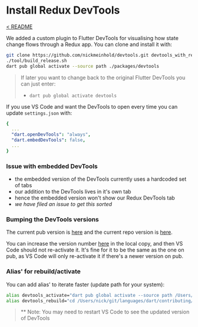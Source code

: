 # Install Redux DevTools

[< README](../README.md)

We added a custom plugin to Flutter DevTools for visualising how state change flows through a Redux app. You can clone and install it with: 

```sh
git clone https://github.com/nickmeinhold/devtools.git devtools_with_redux && cd devtools_with_redux
./tool/build_release.sh
dart pub global activate --source path ./packages/devtools
```

> If later you want to change back to the original Flutter DevTools you can just enter:
> - `dart pub global activate devtools`

If you use VS Code and want the DevTools to open every time you can update `settings.json` with:
```yaml
{
  ...
  "dart.openDevTools": "always",
  "dart.embedDevTools": false,
  ...
}
```

### Issue with embedded DevTools 

- the embedded version of the DevTools currently uses a hardcoded set of tabs 
- our addition to the DevTools lives in it's own tab 
- hence the embedded version won't show our Redux DevTools tab 
- *we have filed an issue to get this sorted*

### Bumping the DevTools versions

The current pub version is [here](https://pub.dev/packages/devtools/changelog) and the current repo version is [here](https://github.com/flutter/devtools/blob/master/packages/devtools/CHANGELOG.md).

You can increase the version number [here](https://github.com/flutter/devtools/blob/master/packages/devtools/pubspec.yaml#L11) in the local copy, and then VS Code should not re-activate it. It's fine for it to be the same as the one on pub, as VS Code will only re-activate it if there's a newer version on pub.

### Alias' for rebuild/activate

You can add alias' to iterate faster (update path for your system):

```sh
alias devtools_activate="dart pub global activate --source path /Users/nick/git/languages/dart/contributing/devtools/packages/devtools"
alias devtools_rebuild="cd /Users/nick/git/languages/dart/contributing/devtools && ./rebuild.sh && dart pub global activate --source path ./packages/devtools"
```

> ** Note: You may need to restart VS Code to see the updated version of DevTools 
